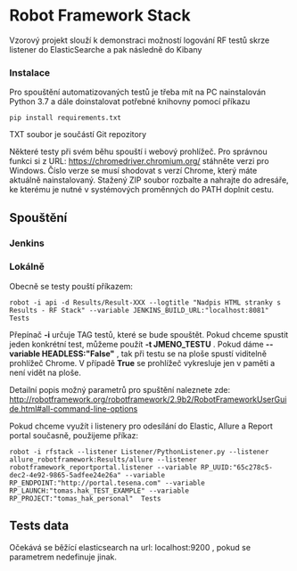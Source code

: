 # Robot Framework Stack


Vzorový projekt slouží k demonstraci možností logování RF testů skrze listener do ElasticSearche a pak následně do Kibany

### Instalace

Pro spouštění automatizovaných testů je třeba mít na PC nainstalován Python 3.7 a 
dále doinstalovat potřebné knihovny pomocí příkazu
```
pip install requirements.txt
```
TXT soubor je součástí Git repozitory

Některé testy při svém běhu spouští i webový prohlížeč. Pro správnou funkci si z URL: https://chromedriver.chromium.org/ 
stáhněte verzi pro Windows. Číslo verze se musí shodovat s verzí Chrome, který máte aktuálně nainstalovaný.
Stažený ZIP soubor rozbalte a nahrajte do adresáře, ke kterému je nutné v systémových proměnných do PATH doplnit cestu.

## Spouštění

### Jenkins


### Lokálně

Obecně se testy pouští příkazem:
```
robot -i api -d Results/Result-XXX --logtitle "Nadpis HTML stranky s Results - RF Stack" --variable JENKINS_BUILD_URL:"localhost:8081" Tests
```
Přepínač **-i** určuje TAG testů, které se bude spouštět.  Pokud chceme spustit jeden konkrétní test, 
můžeme použít **-t JMENO_TESTU**  . Pokud dáme **--variable HEADLESS:"False"** , tak při testu se na ploše spustí viditelně prohlížeč Chrome. 
V případě **True** se prohlížeč vykresluje jen v paměti a není vidět na ploše.

Detailní popis možný parametrů pro spuštění naleznete zde: http://robotframework.org/robotframework/2.9b2/RobotFrameworkUserGuide.html#all-command-line-options 

Pokud chceme využít i listenery pro odesílání do Elastic, Allure a Report portal současně, použijeme příkaz:
```
robot -i rfstack --listener Listener/PythonListener.py --listener allure_robotframework:Results/allure --listener robotframework_reportportal.listener --variable RP_UUID:"65c278c5-dec2-4e92-9865-5adfee24e26a" --variable RP_ENDPOINT:"http://portal.tesena.com" --variable RP_LAUNCH:"tomas.hak_TEST_EXAMPLE" --variable RP_PROJECT:"tomas_hak_personal"  Tests
```

## Tests data

Očekává se běžící elasticsearch na url: localhost:9200   , pokud se parametrem nedefinuje jinak.